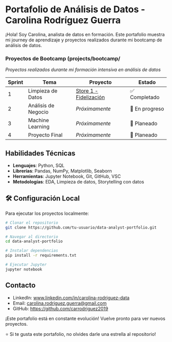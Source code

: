 #  Portafolio de Análisis de Datos - Carolina Rodríguez Guerra
¡Hola! Soy Carolina, analista de datos en formación. Este portafolio muestra mi journey de aprendizaje y proyectos realizados durante mi bootcamp de análisis de datos.

### Proyectos de Bootcamp (projects/bootcamp/
*Proyectos realizados durante mi formación intensiva en análisis de datos*

| Sprint | Tema | Proyecto | Estado |
|--------|------|----------|---------|
| 1 | Limpieza de Datos | [Store 1 - Fidelización](projects/bootcamp/01-data-cleaning/sprint1-store1-fidelizacion/) | ✅ Completado |
| 2 | Análisis de Negocio | *Próximamente* | 🚧 En progreso |
| 3 | Machine Learning | *Próximamente* | 📅 Planeado |
| 4 | Proyecto Final | *Próximamente* | 📅 Planeado |

## Habilidades Técnicas

- **Lenguajes**: Python, SQL
- **Librerías**: Pandas, NumPy, Matplotlib, Seaborn
- **Herramientas**: Jupyter Notebook, Git, GitHub, VSC
- **Metodologías**: EDA, Limpieza de datos, Storytelling con datos

## 🛠️ Configuración Local
Para ejecutar los proyectos localmente:

```bash
# Clonar el repositorio
git clone https://github.com/tu-usuario/data-analyst-portfolio.git

# Navegar al directorio
cd data-analyst-portfolio

# Instalar dependencias
pip install -r requirements.txt

# Ejecutar Jupyter
jupyter notebook

```

## Contacto
- LinkedIn: www.linkedin.com/in/carolina-rodriguez-data
- Email: carolina.rodriguez.guerra@gmail.com
- GitHub: https://github.com/carrodriguez2019

¡Este portafolio está en constante evolución! Vuelve pronto para ver nuevos proyectos.

⭐ Si te gusta este portafolio, no olvides darle una estrella al repositorio!






